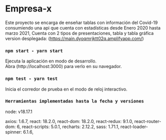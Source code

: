 # Empresa-x

Este proyecto se encarga de enseñar tablas con información del Covid-19 consumiendo una api que cuenta con estadísticas desde Enero 2020 hasta marzo 2021,
Cuenta con 2 tipos de presentaciones, tabla y tabla gráfica
version desplegada:
(https://main.dyoqmrjktt02q.amplifyapp.com/)

### `npm start - yarn start`

Ejecuta la aplicación en modo de desarrollo.\
Abra (http://localhost:3000) para verlo en su navegador.

### `npm test - yarn test`

Inicia el corredor de prueba en el modo de reloj interactivo.

### `Herramientas implementadas hasta la fecha y versiones`

node: v18.17.1

axios: 1.6.7,
react: 18.2.0,
react-dom: 18.2.0,
react-redux: 9.1.0,
react-router-dom: 6,
react-scripts: 5.0.1,
recharts: 2.12.2,
sass: 1.71.1,
react-loader-spinner: 6.1.6,
